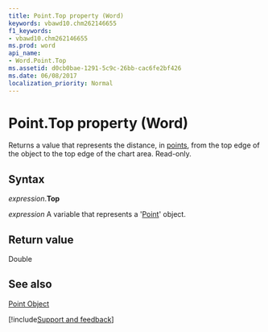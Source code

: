 ```yaml
---
title: Point.Top property (Word)
keywords: vbawd10.chm262146655
f1_keywords:
- vbawd10.chm262146655
ms.prod: word
api_name:
- Word.Point.Top
ms.assetid: d0cb0bae-1291-5c9c-26bb-cac6fe2bf426
ms.date: 06/08/2017
localization_priority: Normal
---
```



# Point.Top property (Word)

Returns a value that represents the distance, in [points](../language/glossary/vbe-glossary.md#point), from the top edge of the object to the top edge of the chart area. Read-only.


## Syntax

_expression_.**Top**

_expression_ A variable that represents a '[Point](Word.Point.md)' object.


## Return value

Double


## See also


[Point Object](Word.Point.md)

[!include[Support and feedback](~/includes/feedback-boilerplate.md)]